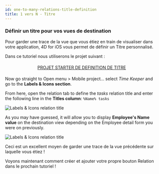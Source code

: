 ```yaml
---
id: one-to-many-relations-title-definition
title: 1 vers N - Titre
---
```


### Définir un titre pour vos vues de destination

Pour garder une trace de la vue que vous étiez en train de visualiser dans votre application, 4D for iOS vous permet de définir un Titre personnalisé.

Dans ce tutoriel nous utiliserons le projet suivant :

<div markdown="1" style="text-align: center; margin-top: 20px; margin-bottom: 20px">
<a class="button"
href="https://github.com/4d-for-ios/tutorial-OneToManyTitleDefinition/archive/4b831959e7efe4777071af0b2904d458918cfbc2.zip">PROJET STARTER DE DEFINITION DE TITRE</a>
</div>

Now go straight to Open menu > Mobile project... select *Time Keeper* and go to the **Labels & Icons section**.

From here, open the relation tab to define the *tasks* relation title and enter the following line in the **Titles column**: `%Name% tasks`

![Labels & Icons relation title](assets/en/relations/labels-icons-title-definition.png)

As you may have guessed, it will allow you to display **Employee's Name value** on the destination view depending on the Employee detail form you were on previously.

![Labels & Icons relation title](assets/en/relations/relations-title-definition.png)

Ceci est un excellent moyen de garder une trace de la vue précédente sur laquelle vous étiez !

Voyons maintenant comment créer et ajouter votre propre bouton Relation dans le prochain tutoriel !
